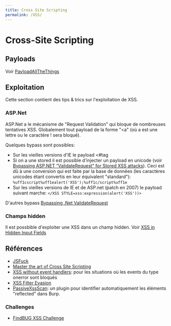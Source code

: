```yaml
---
title: Cross Site Scripting
permalink: /XSS/
---
```


# Cross-Site Scripting

## Payloads

Voir [PayloadAllTheThings](https://github.com/ruuand/PayloadsAllTheThings/tree/master/XSS%20injection)

## Exploitation

Cette section contient des tips & trics sur l'exploitation de XSS.

### ASP.Net
ASP.Net a le mécanisme de "Request Validation" qui bloque de nombreuses tentatives XSS. Globalement tout payload de la forme "<a" (où a est une lettre ou le caractère ! sera bloqué).

Quelques bypass sont possibles:
- Sur les vieilles versions d'IE le payload <#tag
- Si on a une stored il est possible d'injecter un payload en unicode (voir [Bypassing ASP.NET “ValidateRequest” for Stored XSS attacks](https://infosecauditor.wordpress.com/2013/05/27/bypassing-asp-net-validaterequest-for-script-injection-attacks/)). Ceci est dû à une conversion qui est faite par la base de données (les caractères unicodes étant convertis en leur équivalent "standard"): 
``%uff1cscript%uff1ealert('XSS');%uff1c/script%uff1e``
- Sur les vieilles versions de IE et de ASP.net (patch en 2007) le payload suivant marche: ```</XSS STYLE=xss:expression(alert('XSS'))>```

D'autres bypass [Bypassing .Net ValidateRequest](http://www.procheckup.com/media/39734/bypassing-dot-net-validaterequest.pdf)

### Champs hidden

Il est possbible d'exploiter une XSS dans un champ hidden. Voir [XSS in Hidden Input Fields](http://blog.portswigger.net/2015/11/xss-in-hidden-input-fields.html)

## Références
- [JSFuck](http://www.jsfuck.com/)
- [Master the art of Cross Site Scripting](https://brutelogic.com.br/blog/)
- [XSS without event handlers](https://brutelogic.com.br/blog/xss-without-event-handlers/): pour les situations où les events du type onerror sont bloqués
- [XSS Filter Evasion](https://www.owasp.org/index.php/XSS_Filter_Evasion_Cheat_Sheet)
- [PassiveXssScan](https://github.com/jkadijk/burp-plugins): un plugin pour identifier automatiquement les éléments "reflected" dans Burp.

### Challenges
- [FindBUG XSS Challenge](http://blog.bi.tk/2017/01/20/findbug/)
